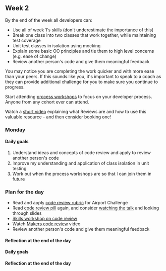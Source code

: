 ## Week 2

By the end of the week all developers can:

* Use all of week 1's skills (don't underestimate the importance of this)
* Break one class into two classes that work together, while maintaining test coverage
* Unit test classes in isolation using mocking
* Explain some basic OO principles and tie them to high level concerns (e.g. ease of change)
* Review another person's code and give them meaningful feedback

You may notice you are completing the work quicker and with more ease than your peers. If this sounds like you, it's important to speak to a coach as they can provide additional challenge for you to make sure you continue to progress.

Start attending [process workshops](https://github.com/makersacademy/skills-workshops/tree/main/process_review) to focus on your developer process. Anyone from any cohort ever can attend.

Watch a [short video](https://www.youtube.com/watch?v=TqKG8j_tgbM) explaining what Reviews are and how to use this valuable resource - and then consider booking one!

### Monday

#### Daily goals

1. Understand ideas and concepts of code review and apply to review another person's code
2. Improve my understanding and application of class isolation in unit testing
3. Work out when the process workshops are so thst I can join them in future

### Plan for the day

* Read and apply [code review rubric](https://github.com/makersacademy/airport_challenge/blob/main/docs/review.md) for Airport Challenge
* Read [code review pill](https://github.com/makersacademy/course/blob/main/pills/code_reviews.md) again, and consider [watching the talk](https://www.youtube.com/watch?v=uqf4vG2L95Q) and looking through slides
* [Skills workshop on code review](https://github.com/makersacademy/airport_challenge/blob/main/docs/review.md)
* Watch [Makers code review](https://www.youtube.com/watch?v=TqKG8j_tgbM) video
* Review another person's code and give them meaningful feedback

#### Reflection at the end of the day

#### Daily goals

#### Reflection at the end of the day